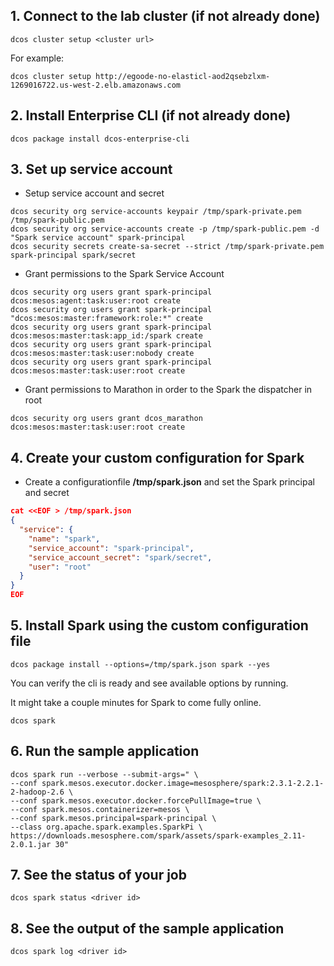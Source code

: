 ## 1. Connect to the lab cluster (if not already done)

```
dcos cluster setup <cluster url>
```

For example:

```
dcos cluster setup http://egoode-no-elasticl-aod2qsebzlxm-1269016722.us-west-2.elb.amazonaws.com
```

## 2. Install Enterprise CLI (if not already done)

```
dcos package install dcos-enterprise-cli
```

## 3. Set up service account

- Setup service account and secret

```shell
dcos security org service-accounts keypair /tmp/spark-private.pem /tmp/spark-public.pem
dcos security org service-accounts create -p /tmp/spark-public.pem -d "Spark service account" spark-principal
dcos security secrets create-sa-secret --strict /tmp/spark-private.pem spark-principal spark/secret
```

- Grant permissions to the Spark Service Account

```shell
dcos security org users grant spark-principal dcos:mesos:agent:task:user:root create
dcos security org users grant spark-principal "dcos:mesos:master:framework:role:*" create
dcos security org users grant spark-principal dcos:mesos:master:task:app_id:/spark create
dcos security org users grant spark-principal dcos:mesos:master:task:user:nobody create
dcos security org users grant spark-principal dcos:mesos:master:task:user:root create
```

- Grant  permissions to Marathon in order to the Spark the dispatcher in root

```shell
dcos security org users grant dcos_marathon dcos:mesos:master:task:user:root create
```

## 4. Create your custom configuration for Spark

- Create a configurationfile **/tmp/spark.json** and set the Spark principal and secret

```json
cat <<EOF > /tmp/spark.json
{
  "service": {
    "name": "spark",
    "service_account": "spark-principal",
    "service_account_secret": "spark/secret",
    "user": "root"
  }
}
EOF
```

## 5. Install Spark using the custom configuration file

```shell
dcos package install --options=/tmp/spark.json spark --yes
```

You can verify the cli is ready and see available options by running.

It might take a couple minutes for Spark to come fully online.

```
dcos spark
```

## 6.  Run the sample application

```shell
dcos spark run --verbose --submit-args=" \
--conf spark.mesos.executor.docker.image=mesosphere/spark:2.3.1-2.2.1-2-hadoop-2.6 \
--conf spark.mesos.executor.docker.forcePullImage=true \
--conf spark.mesos.containerizer=mesos \
--conf spark.mesos.principal=spark-principal \
--class org.apache.spark.examples.SparkPi \
https://downloads.mesosphere.com/spark/assets/spark-examples_2.11-2.0.1.jar 30"
```

## 7. See the status of your job

```
dcos spark status <driver id>
```

## 8. See the output of the sample application

```
dcos spark log <driver id>


